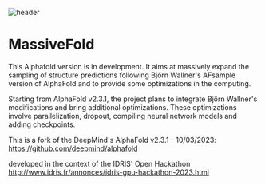 ![header](imgs/header.jpg)

# MassiveFold

This Alphafold version is in development. It aims at massively expand the sampling of structure predictions following Björn Wallner's AFsample version of AlphaFold and to provide some optimizations in the computing.

Starting from AlphaFold v2.3.1, the project plans to integrate Björn Wallner's modifications and bring additional optimizations. These optimizations involve parallelization, dropout, compiling neural network models and adding checkpoints.

This is a fork of the DeepMind's AlphaFold v2.3.1 - 10/03/2023: https://github.com/deepmind/alphafold

developed in the context of the IDRIS' Open Hackathon http://www.idris.fr/annonces/idris-gpu-hackathon-2023.html

